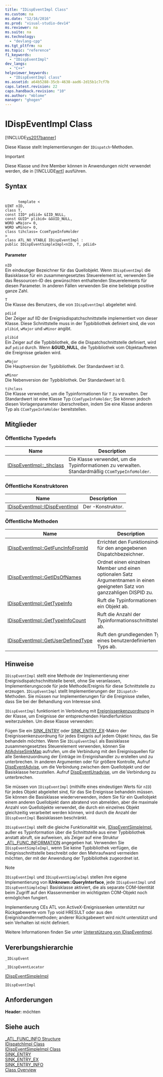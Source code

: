 ```yaml
---
title: "IDispEventImpl Class"
ms.custom: na
ms.date: "12/16/2016"
ms.prod: "visual-studio-dev14"
ms.reviewer: na
ms.suite: na
ms.technology: 
  - "devlang-cpp"
ms.tgt_pltfrm: na
ms.topic: "reference"
f1_keywords: 
  - "IDispEventImpl"
dev_langs: 
  - "C++"
helpviewer_keywords: 
  - "IDispEventImpl class"
ms.assetid: a64b5288-35cb-4638-aad6-2d15b1c7cf7b
caps.latest.revision: 22
caps.handback.revision: "10"
ms.author: "mblome"
manager: "ghogen"
---
```

# IDispEventImpl Class
[!INCLUDE[vs2017banner](../../assembler/inline/includes/vs2017banner.md)]

Diese Klasse stellt Implementierungen der `IDispatch`\-Methoden.  
  
> [!IMPORTANT]
>  Diese Klasse und ihre Member können in Anwendungen nicht verwendet werden, die in [!INCLUDE[wrt](../../atl/reference/includes/wrt_md.md)] ausführen.  
  
## Syntax  
  
```  
  
      template <  
UINT nID,  
class T,  
const IID* pdiid= &IID_NULL,  
const GUID* plibid= &GUID_NULL,  
WORD wMajor= 0,  
WORD wMinor= 0,  
class tihclass= CcomTypeInfoHolder  
>  
class ATL_NO_VTABLE IDispEventImpl :  
public IDispEventSimpleImpl<nID, T, pdiid>  
```  
  
#### Parameter  
 `nID`  
 Ein eindeutiger Bezeichner für das Quellobjekt.  Wenn `IDispEventImpl` die Basisklasse für ein zusammengesetztes Steuerelement ist, verwenden Sie das Ressourcen\-ID des gewünschten enthaltenden Steuerelements für diesen Parameter.  In anderen Fällen verwenden Sie eine beliebige positive ganze Zahl.  
  
 `T`  
 Die Klasse des Benutzers, die von `IDispEventImpl` abgeleitet wird.  
  
 `pdiid`  
 Der Zeiger auf IID der Ereignisdispatchschnittstelle implementiert von dieser Klasse.  Diese Schnittstelle muss in der Typbibliothek definiert sind, die von `plibid`, `wMajor` und `wMinor` angibt.  
  
 `plibid`  
 Ein Zeiger auf die Typbibliothek, die die Dispatchschnittstelle definiert, wird auf `pdiid` durch.  Wenn **&GUID\_NULL**, die Typbibliothek vom Objektauftreten die Ereignisse geladen wird.  
  
 `wMajor`  
 Die Hauptversion der Typbibliothek.  Der Standardwert ist 0.  
  
 `wMinor`  
 Die Nebenversion der Typbibliothek.  Der Standardwert ist 0.  
  
 `tihclass`  
 Die Klasse verwendet, um die Typinformationen für `T` zu verwalten.  Der Standardwert ist eine Klasse Typ `CComTypeInfoHolder`; Sie können jedoch diesen Vorlagenparameter überschreiben, indem Sie eine Klasse anderen Typ als `CComTypeInfoHolder` bereitstellen.  
  
## Mitglieder  
  
### Öffentliche Typedefs  
  
|Name|Description|  
|----------|-----------------|  
|[IDispEventImpl::\_tihclass](../../atl/reference/idispeventimpl-class.md)|Die Klasse verwendet, um die Typinformationen zu verwalten.  Standardmäßig `CComTypeInfoHolder`.|  
  
### Öffentliche Konstruktoren  
  
|Name|Description|  
|----------|-----------------|  
|[IDispEventImpl::IDispEventImpl](../Topic/IDispEventImpl::IDispEventImpl.md)|Der \-Konstruktor.|  
  
### Öffentliche Methoden  
  
|Name|Description|  
|----------|-----------------|  
|[IDispEventImpl::GetFuncInfoFromId](../Topic/IDispEventImpl::GetFuncInfoFromId.md)|Errichtet den Funktionsindex für den angegebenen Dispatchbezeichner.|  
|[IDispEventImpl::GetIDsOfNames](../Topic/IDispEventImpl::GetIDsOfNames.md)|Ordnet einen einzelnen Member und einen optionalen Satz Argumentnamen in einen geeigneten Satz von ganzzahligen DISPID zu.|  
|[IDispEventImpl::GetTypeInfo](../Topic/IDispEventImpl::GetTypeInfo.md)|Ruft die Typinformationen für ein Objekt ab.|  
|[IDispEventImpl::GetTypeInfoCount](../Topic/IDispEventImpl::GetTypeInfoCount.md)|Ruft die Anzahl der Typinformationsschnittstellen ab.|  
|[IDispEventImpl::GetUserDefinedType](../Topic/IDispEventImpl::GetUserDefinedType.md)|Ruft den grundlegenden Typ eines benutzerdefinierten Typs ab.|  
  
## Hinweise  
 `IDispEventImpl` stellt eine Methode der Implementierung einer Ereignisdispatchschnittstelle bereit, ohne Sie veranlassen, Implementierungscode für jede Methode\/Ereignis für diese Schnittstelle zu erzeugen.  `IDispEventImpl` stellt Implementierungen der `IDispatch`\-Methoden.  Sie müssen nur Implementierungen für die Ereignisse stellen, dass Sie bei der Behandlung von Interesse sind.  
  
 `IDispEventImpl` funktioniert in Verbindung mit [Ereignissenkenzuordnung](../Topic/BEGIN_SINK_MAP.md) in der Klasse, um Ereignisse der entsprechenden Handlerfunktion weiterzuleiten.  Um diese Klasse verwenden:  
  
 Fügen Sie ein [SINK\_ENTRY](../Topic/SINK_ENTRY.md) oder [SINK\_ENTRY\_EX](../Topic/SINK_ENTRY_EX.md)\-Makro der Ereignissenkenzuordnung für jedes Ereignis auf jedem Objekt hinzu, das Sie behandeln möchten.  Wenn Sie `IDispEventImpl` als Basisklasse zusammengesetztes Steuerelement verwenden, können Sie [AtlAdviseSinkMap](../Topic/AtlAdviseSinkMap.md) aufrufen, um die Verbindung mit den Ereignisquellen für alle Senkenzuordnung der Einträge im Ereignishandler zu erstellen und zu unterbrechen.  In anderen Argumenten oder für größere Kontrolle, Aufruf [DispEventAdvise](../Topic/IDispEventSimpleImpl::DispEventAdvise.md), um die Verbindung zwischen dem Quellobjekt und der Basisklasse herzustellen.  Aufruf [DispEventUnadvise](../Topic/IDispEventSimpleImpl::DispEventUnadvise.md), um die Verbindung zu unterbrechen.  
  
 Sie müssen von `IDispEventImpl` \(mithilfe eines eindeutigen Werts für `nID`\) für jedes Objekt abgeleitet sind, für das Sie Ereignisse behandeln müssen.  Sie können die Basisklasse wiederverwenden, indem Sie für ein Quellobjekt einem anderen Quellobjekt dann abratend von abmelden, aber die maximale Anzahl von Quellobjekte verwendet, die durch ein einzelnes Objekt gleichzeitig verarbeitet werden können, wird durch die Anzahl der `IDispEventImpl` Basisklassen beschränkt.  
  
 `IDispEventImpl` stellt die gleiche Funktionalität wie, [IDispEventSimpleImpl](../../atl/reference/idispeventsimpleimpl-class.md), außer es Typinformation über die Schnittstelle aus einer Typbibliothek anstatt abruft, sie aufweisen, als Zeiger auf eine Struktur [\_ATL\_FUNC\_INFORMATION](../../atl/reference/atl-func-info-structure.md) angegeben hat.  Verwenden Sie `IDispEventSimpleImpl`, wenn Sie keine Typbibliothek verfügen, die Ereignisschnittstelle beschreibt oder den Mehraufwand vermeiden möchten, der mit der Anwendung der Typbibliothek zugeordnet ist.  
  
> [!NOTE]
>  `IDispEventImpl` und `IDispEventSimpleImpl` stellen ihre eigene Implementierung von **IUnknown::QueryInterface**, jede `IDispEventImpl` und `IDispEventSimpleImpl` Basisklasse aktiviert, die als separate COM\-Identität beim Zugriff auf den Klassenmember im wichtigsten COM\-Objekt noch ermöglichen fungiert.  
  
 Implementierung CEs ATL von ActiveX\-Ereignissenken unterstützt nur Rückgabewerte vom Typ void HRESULT oder aus den Ereignishandlermethoden; anderer Rückgabewert wird nicht unterstützt und sein Verhalten ist nicht definiert.  
  
 Weitere Informationen finden Sie unter [Unterstützung von IDispEventImpl](../../atl/supporting-idispeventimpl.md).  
  
## Vererbungshierarchie  
 `_IDispEvent`  
  
 `_IDispEventLocator`  
  
 [IDispEventSimpleImpl](../../atl/reference/idispeventsimpleimpl-class.md)  
  
 `IDispEventImpl`  
  
## Anforderungen  
 **Header:**  möchten  
  
## Siehe auch  
 [\_ATL\_FUNC\_INFO Structure](../../atl/reference/atl-func-info-structure.md)   
 [IDispatchImpl Class](../../atl/reference/idispatchimpl-class.md)   
 [IDispEventSimpleImpl Class](../../atl/reference/idispeventsimpleimpl-class.md)   
 [SINK\_ENTRY](../Topic/SINK_ENTRY.md)   
 [SINK\_ENTRY\_EX](../Topic/SINK_ENTRY_EX.md)   
 [SINK\_ENTRY\_INFO](../Topic/SINK_ENTRY_INFO.md)   
 [Class Overview](../../atl/atl-class-overview.md)